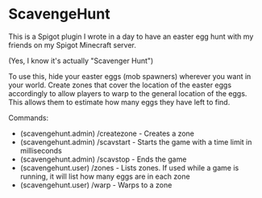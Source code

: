 # ScavengeHunt

This is a Spigot plugin I wrote in a day to have an easter egg hunt with my friends on my Spigot Minecraft server.

(Yes, I know it's actually "Scavenger Hunt")

To use this, hide your easter eggs (mob spawners) wherever you want in your world. Create zones that cover the location of the easter eggs accordingly to allow players to warp to the general location of the eggs. This allows them to estimate how many eggs they have left to find.

Commands:

* (scavengehunt.admin) /createzone <x1> <y1> <z1> <x2> <y2> <z2> <zone-name> <world> - Creates a zone
* (scavengehunt.admin) /scavstart <time-ms> - Starts the game with a time limit in milliseconds
* (scavengehunt.admin) /scavstop - Ends the game
* (scavengehunt.user) /zones - Lists zones. If used while a game is running, it will list how many eggs are in each zone
* (scavengehunt.user) /warp - Warps to a zone